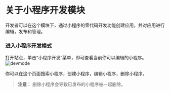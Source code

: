 # 关于小程序开发模块
开发者可以在这个模块下，通过小程序的零代码开发功能创建应用，并对应用进行编辑，发布和管理。

### 进入小程序开发模式
打开站点，单击“小程序开发”菜单，即可查看当前你可以编辑的小程序。
![devmode](https://docimages.blob.core.chinacloudapi.cn/images/Kris/Apps/paneldev20201120.png)

你可以在这个页面搜索小程序，创建小程序，编辑小程序，删除小程序。

>**注意：**
> 删除小程序会导致已发布的小程序被一起删除。